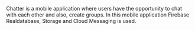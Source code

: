 Chatter is a mobile application where users have the opportunity to chat with each other and also, create groups. In this mobile application Firebase Realdatabase, Storage and Cloud Messaging is used.
